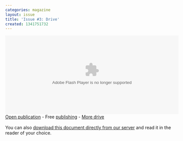 ```yaml
---
categories: magazine
layout: issue
title: 'Issue #3: Drive'
created: 1341751732
---
```

<div><object classid="clsid:D27CDB6E-AE6D-11cf-96B8-444553540000" id="e225c632-d92b-91f8-6d0d-5afb64b72b85" style="width: 550px; height: 250px;"><param name="movie" value="http://static.issuu.com/webembed/viewers/style1/v2/IssuuReader.swf?mode=mini&amp;backgroundColor=%23222222&amp;documentId=101129152907-9597a2707afe4941bbb7a0be51ae82ac"><param name="allowfullscreen" value="true"><param name="menu" value="false"><param name="wmode" value="transparent"><embed allowfullscreen="true" flashvars="mode=mini&amp;backgroundColor=%23222222&amp;documentId=101129152907-9597a2707afe4941bbb7a0be51ae82ac" menu="false" src="http://static.issuu.com/webembed/viewers/style1/v2/IssuuReader.swf" style="width: 550px; height: 250px;" type="application/x-shockwave-flash" wmode="transparent"></object>
	<div style="width: 550px; text-align: left;"><a href="http://issuu.com/mastazine/docs/masta3?mode=window&amp;backgroundColor=%23222222" target="_blank">Open publication</a> - Free <a href="http://issuu.com" target="_blank">publishing</a> - <a href="http://issuu.com/search?q=drive" target="_blank">More drive</a></div>
	<div style="width: 550px; text-align: left;">&nbsp;</div>
	<div style="width: 550px; text-align: left;">You can also <a href="/assets/files/Masta_3_Web.pdf">download this document directly from our server</a> and read it in the reader of your choice.</div>
</div>
